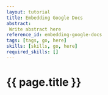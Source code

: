 ```yaml
---
layout: tutorial
title: Embedding Google Docs
abstract:
 Write abstract here
reference_id: embedding-google-docs
tags: [tags, go, here]
skills: [skills, go, here]
required_skills: []
---
```


# {{ page.title }}



